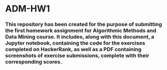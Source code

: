 # ADM-HW1
### This repository has been created for the purpose of submitting the first homework assignment for Algorithmic Methods and Data Mining course. It includes, along with this document, a Jupyter notebook, containing the code for the exercises completed on HackerRank, as well as a PDF containing screenshots of exercise submissions, complete with their corresponding scores.
